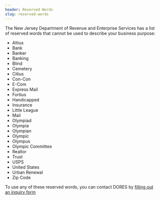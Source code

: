 ```yaml
---
header: Reserved Words
slug: reserved-words
---
```

The N﻿ew Jersey Department of Revenue and Enterprise Services has a list of reserved words that cannot be used to describe your business purpose: 

- Altius  
- Bank
- Banker
- Banking
- Blind
- Cemetery
- Citius
- Con-Con
- E-Com
- Express Mail
- Fortius
- Handicapped
- Insurance
- Little League
- Mail
- Olympiad
- Olympia
- Olympian
- Olympic
- Olympus
- Olympic Committee
- Realtor
- Trust
- USPS
- United States
- Urban Renewal
- Zip Code

T﻿o use any of these reserved words, you can contact DORES by [filling out an inquiry form](https://www.nj.gov/treasury/revenue/revgencode.shtml)